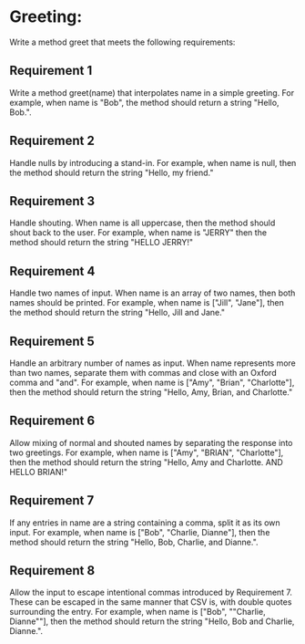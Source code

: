 # Greeting: 
Write a method greet that meets the following requirements: 

## Requirement 1
Write a method greet(name) that interpolates name in a simple greeting. For example, when name is "Bob", the method should return a string "Hello, Bob.".

## Requirement 2
Handle nulls by introducing a stand-in. For example, when name is null, then the method should return the string "Hello, my friend."

## Requirement 3
Handle shouting. When name is all uppercase, then the method should shout back to the user. For example, when name is "JERRY" then the method should return the string "HELLO JERRY!"

## Requirement 4
Handle two names of input. When name is an array of two names, then both names should be printed. For example, when name is ["Jill", "Jane"], then the method should return the string "Hello, Jill and Jane."

## Requirement 5
Handle an arbitrary number of names as input. When name represents more than two names, separate them with commas and close with an Oxford comma and "and". For example, when name is ["Amy", "Brian", "Charlotte"], then the method should return the string "Hello, Amy, Brian, and Charlotte."

## Requirement 6
Allow mixing of normal and shouted names by separating the response into two greetings. For example, when name is ["Amy", "BRIAN", "Charlotte"], then the method should return the string "Hello, Amy and Charlotte. AND HELLO BRIAN!"

## Requirement 7
If any entries in name are a string containing a comma, split it as its own input. For example, when name is ["Bob", "Charlie, Dianne"], then the method should return the string "Hello, Bob, Charlie, and Dianne.".

## Requirement 8
Allow the input to escape intentional commas introduced by Requirement 7. These can be escaped in the same manner that CSV is, with double quotes surrounding the entry. For example, when name is ["Bob", "\"Charlie, Dianne\""], then the method should return the string "Hello, Bob and Charlie, Dianne.".